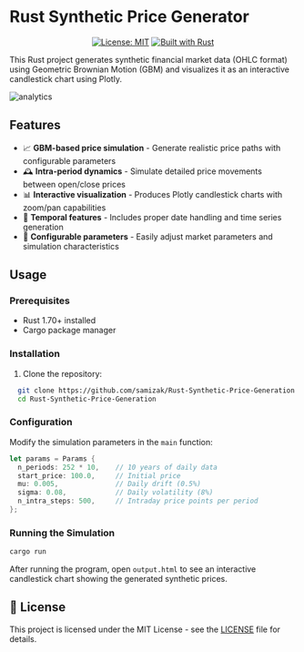 # Rust Synthetic Price Generator
<div align="center">

[![License: MIT](https://img.shields.io/badge/License-MIT-blue.svg)](LICENSE-MIT)
[![Built with Rust](https://img.shields.io/badge/Built_with-Rust-orange.svg)](https://www.rust-lang.org/)
</div>

This Rust project generates synthetic financial market data (OHLC format) using Geometric Brownian Motion (GBM) and visualizes it as an interactive candlestick chart using Plotly.

![analytics](https://github.com/user-attachments/assets/357e434e-8175-47f7-b79e-20efe107aaf8)

## Features

- 📈 **GBM-based price simulation** - Generate realistic price paths with configurable parameters
- 🕰 **Intra-period dynamics** - Simulate detailed price movements between open/close prices
- 📊 **Interactive visualization** - Produces Plotly candlestick charts with zoom/pan capabilities
- 📅 **Temporal features** - Includes proper date handling and time series generation
- 🔧 **Configurable parameters** - Easily adjust market parameters and simulation characteristics

## Usage

### Prerequisites

- Rust 1.70+ installed
- Cargo package manager


### Installation

1. Clone the repository:
```bash
  git clone https://github.com/samizak/Rust-Synthetic-Price-Generation.git
  cd Rust-Synthetic-Price-Generation
```

### Configuration
Modify the simulation parameters in the `main` function:

```rust
let params = Params {
  n_periods: 252 * 10,    // 10 years of daily data
  start_price: 100.0,     // Initial price
  mu: 0.005,              // Daily drift (0.5%)
  sigma: 0.08,            // Daily volatility (8%)
  n_intra_steps: 500,     // Intraday price points per period
};
```

### Running the Simulation
```bash
cargo run
```

After running the program, open `output.html` to see an interactive candlestick chart showing the generated synthetic prices.

## 📝 License

This project is licensed under the MIT License - see the [LICENSE](LICENSE) file for details.
